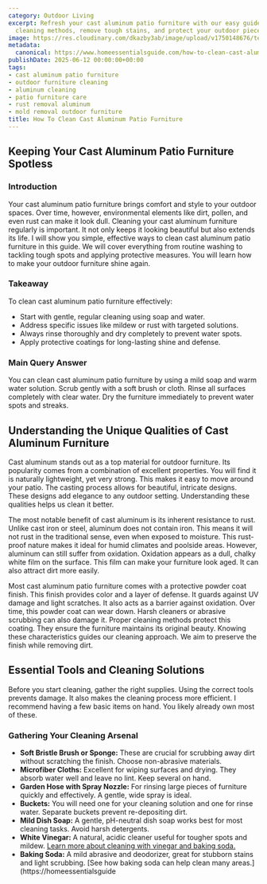 ```yaml
---
category: Outdoor Living
excerpt: Refresh your cast aluminum patio furniture with our easy guide. Learn gentle
  cleaning methods, remove tough stains, and protect your outdoor pieces.
image: https://res.cloudinary.com/dkazby3ab/image/upload/v1750148676/temp_image_1750148676_ubphpc.webp
metadata:
  canonical: https://www.homeessentialsguide.com/how-to-clean-cast-aluminum-patio-furniture
publishDate: 2025-06-12 00:00:00+00:00
tags:
- cast aluminum patio furniture
- outdoor furniture cleaning
- aluminum cleaning
- patio furniture care
- rust removal aluminum
- mold removal outdoor furniture
title: How To Clean Cast Aluminum Patio Furniture
---
```


## Keeping Your Cast Aluminum Patio Furniture Spotless

### Introduction

Your cast aluminum patio furniture brings comfort and style to your outdoor spaces. Over time, however, environmental elements like dirt, pollen, and even rust can make it look dull. Cleaning your cast aluminum furniture regularly is important. It not only keeps it looking beautiful but also extends its life. I will show you simple, effective ways to clean cast aluminum patio furniture in this guide. We will cover everything from routine washing to tackling tough spots and applying protective measures. You will learn how to make your outdoor furniture shine again.

### Takeaway

To clean cast aluminum patio furniture effectively:
*   Start with gentle, regular cleaning using soap and water.
*   Address specific issues like mildew or rust with targeted solutions.
*   Always rinse thoroughly and dry completely to prevent water spots.
*   Apply protective coatings for long-lasting shine and defense.

### Main Query Answer

You can clean cast aluminum patio furniture by using a mild soap and warm water solution. Scrub gently with a soft brush or cloth. Rinse all surfaces completely with clear water. Dry the furniture immediately to prevent water spots and streaks.

## Understanding the Unique Qualities of Cast Aluminum Furniture

Cast aluminum stands out as a top material for outdoor furniture. Its popularity comes from a combination of excellent properties. You will find it is naturally lightweight, yet very strong. This makes it easy to move around your patio. The casting process allows for beautiful, intricate designs. These designs add elegance to any outdoor setting. Understanding these qualities helps us clean it better.

The most notable benefit of cast aluminum is its inherent resistance to rust. Unlike cast iron or steel, aluminum does not contain iron. This means it will not rust in the traditional sense, even when exposed to moisture. This rust-proof nature makes it ideal for humid climates and poolside areas. However, aluminum can still suffer from oxidation. Oxidation appears as a dull, chalky white film on the surface. This film can make your furniture look aged. It can also attract dirt more easily.

Most cast aluminum patio furniture comes with a protective powder coat finish. This finish provides color and a layer of defense. It guards against UV damage and light scratches. It also acts as a barrier against oxidation. Over time, this powder coat can wear down. Harsh cleaners or abrasive scrubbing can also damage it. Proper cleaning methods protect this coating. They ensure the furniture maintains its original beauty. Knowing these characteristics guides our cleaning approach. We aim to preserve the finish while removing dirt.

## Essential Tools and Cleaning Solutions

Before you start cleaning, gather the right supplies. Using the correct tools prevents damage. It also makes the cleaning process more efficient. I recommend having a few basic items on hand. You likely already own most of these.

### Gathering Your Cleaning Arsenal

*   **Soft Bristle Brush or Sponge:** These are crucial for scrubbing away dirt without scratching the finish. Choose non-abrasive materials.
*   **Microfiber Cloths:** Excellent for wiping surfaces and drying. They absorb water well and leave no lint. Keep several on hand.
*   **Garden Hose with Spray Nozzle:** For rinsing large pieces of furniture quickly and effectively. A gentle, wide spray is ideal.
*   **Buckets:** You will need one for your cleaning solution and one for rinse water. Separate buckets prevent re-depositing dirt.
*   **Mild Dish Soap:** A gentle, pH-neutral dish soap works best for most cleaning tasks. Avoid harsh detergents.
*   **White Vinegar:** A natural, acidic cleaner useful for tougher spots and mildew. [Learn more about cleaning with vinegar and baking soda.](https://homeessentialsguide.com/how-to-clean-with-vinegar-and-baking-soda)
*   **Baking Soda:** A mild abrasive and deodorizer, great for stubborn stains and light scrubbing. [See how baking soda can help clean many areas.](https://homeessentialsguide